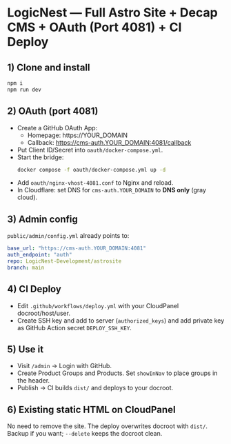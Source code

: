 # LogicNest — Full Astro Site + Decap CMS + OAuth (Port 4081) + CI Deploy

## 1) Clone and install
```bash
npm i
npm run dev
```

## 2) OAuth (port 4081)
- Create a GitHub OAuth App:
  - Homepage: https://YOUR_DOMAIN
  - Callback: https://cms-auth.YOUR_DOMAIN:4081/callback
- Put Client ID/Secret into `oauth/docker-compose.yml`.
- Start the bridge:
  ```bash
  docker compose -f oauth/docker-compose.yml up -d
  ```
- Add `oauth/nginx-vhost-4081.conf` to Nginx and reload.
- In Cloudflare: set DNS for `cms-auth.YOUR_DOMAIN` to **DNS only** (gray cloud).

## 3) Admin config
`public/admin/config.yml` already points to:
```yaml
base_url: "https://cms-auth.YOUR_DOMAIN:4081"
auth_endpoint: "auth"
repo: LogicNest-Development/astrosite
branch: main
```

## 4) CI Deploy
- Edit `.github/workflows/deploy.yml` with your CloudPanel docroot/host/user.
- Create SSH key and add to server (`authorized_keys`) and add private key as GitHub Action secret `DEPLOY_SSH_KEY`.

## 5) Use it
- Visit `/admin` → Login with GitHub.
- Create Product Groups and Products. Set `showInNav` to place groups in the header.
- Publish → CI builds `dist/` and deploys to your docroot.

## 6) Existing static HTML on CloudPanel
No need to remove the site. The deploy overwrites docroot with `dist/`. Backup if you want; `--delete` keeps the docroot clean.
